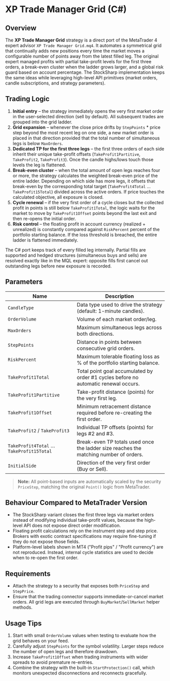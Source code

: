# XP Trade Manager Grid (C#)

## Overview

The **XP Trade Manager Grid** strategy is a direct port of the MetaTrader 4 expert advisor `XP Trade Manager Grid.mq4`. It automates a symmetrical grid that continually adds new positions every time the market moves a configurable number of points away from the latest filled leg. The original expert managed profits with partial take-profit levels for the first three orders, a break-even cluster when the ladder grows larger, and a global risk guard based on account percentage. The StockSharp implementation keeps the same ideas while leveraging high-level API primitives (market orders, candle subscriptions, and strategy parameters).

## Trading Logic

1. **Initial entry** – the strategy immediately opens the very first market order in the user-selected direction (sell by default). All subsequent trades are grouped into the grid ladder.
2. **Grid expansion** – whenever the close price drifts by `StepPoints` * price step beyond the most recent leg on one side, a new market order is placed in that direction provided that the total number of simultaneous legs is below `MaxOrders`.
3. **Dedicated TP for the first three legs** – the first three orders of each side inherit their unique take-profit offsets (`TakeProfit1Partitive`, `TakeProfit2`, `TakeProfit3`). Once the candle highs/lows touch those levels the leg is flattened.
4. **Break-even cluster** – when the total amount of open legs reaches four or more, the strategy calculates the weighted break-even price of the entire ladder. Depending on which side has more legs, it offsets that break-even by the corresponding total target (`TakeProfit4Total` … `TakeProfit15Total`) divided across the active orders. If price touches the calculated objective, all exposure is closed.
5. **Cycle renewal** – if the very first order of a cycle closes but the collected profit in points is still below `TakeProfit1Total`, the logic waits for the market to move by `TakeProfit1Offset` points beyond the last exit and then re-opens the initial order.
6. **Risk control** – the floating profit in account currency (realized + unrealized) is constantly compared against `RiskPercent` percent of the portfolio starting balance. If the loss threshold is breached, the entire ladder is flattened immediately.

The C# port keeps track of every filled leg internally. Partial fills are supported and hedged structures (simultaneous buys and sells) are resolved exactly like in the MQL expert: opposite fills first cancel out outstanding legs before new exposure is recorded.

## Parameters

| Name | Description |
| --- | --- |
| `CandleType` | Data type used to drive the strategy (default: 1-minute candles). |
| `OrderVolume` | Volume of each market order/leg. |
| `MaxOrders` | Maximum simultaneous legs across both directions. |
| `StepPoints` | Distance in points between consecutive grid orders. |
| `RiskPercent` | Maximum tolerable floating loss as % of the portfolio starting balance. |
| `TakeProfit1Total` | Total point goal accumulated by order #1 cycles before no automatic renewal occurs. |
| `TakeProfit1Partitive` | Take-profit distance (points) for the very first leg. |
| `TakeProfit1Offset` | Minimum retracement distance required before re-creating the first order. |
| `TakeProfit2` / `TakeProfit3` | Individual TP offsets (points) for legs #2 and #3. |
| `TakeProfit4Total` … `TakeProfit15Total` | Break-even TP totals used once the ladder size reaches the matching number of orders. |
| `InitialSide` | Direction of the very first order (Buy or Sell). |

> **Note:** All point-based inputs are automatically scaled by the security `PriceStep`, matching the original `Point()` logic from MetaTrader.

## Behaviour Compared to MetaTrader Version

* The StockSharp variant closes the first three legs via market orders instead of modifying individual take-profit values, because the high-level API does not expose direct order modification.
* Floating profit calculations rely on the instrument step and step price. Brokers with exotic contract specifications may require fine-tuning if they do not expose those fields.
* Platform-level labels shown in MT4 ("Profit pips" / "Profit currency") are not reproduced. Instead, internal cycle statistics are used to decide when to re-open the first order.

## Requirements

* Attach the strategy to a security that exposes both `PriceStep` and `StepPrice`.
* Ensure that the trading connector supports immediate-or-cancel market orders. All grid legs are executed through `BuyMarket`/`SellMarket` helper methods.

## Usage Tips

1. Start with small `OrderVolume` values when testing to evaluate how the grid behaves on your feed.
2. Carefully adjust `StepPoints` for the symbol volatility. Larger steps reduce the number of open legs and therefore drawdown.
3. Increase `TakeProfit1Offset` when trading instruments with wider spreads to avoid premature re-entries.
4. Combine the strategy with the built-in `StartProtection()` call, which monitors unexpected disconnections and reconnects gracefully.

